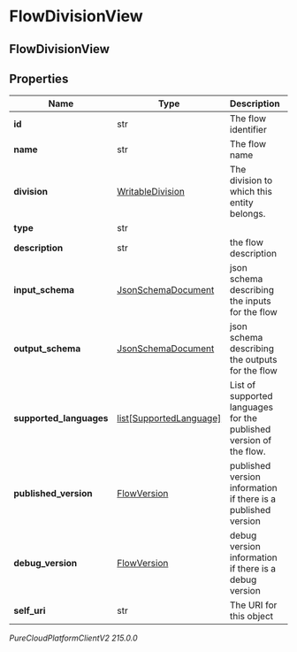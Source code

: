 # FlowDivisionView

## FlowDivisionView

## Properties

|Name | Type | Description | Notes|
|------------ | ------------- | ------------- | -------------|
| **id** | str | The flow identifier | [optional] |
| **name** | str | The flow name | |
| **division** | [WritableDivision](WritableDivision) | The division to which this entity belongs. | [optional] |
| **type** | str |  | [optional] |
| **description** | str | the flow description | [optional] |
| **input_schema** | [JsonSchemaDocument](JsonSchemaDocument) | json schema describing the inputs for the flow | [optional] |
| **output_schema** | [JsonSchemaDocument](JsonSchemaDocument) | json schema describing the outputs for the flow | [optional] |
| **supported_languages** | [list[SupportedLanguage]](SupportedLanguage) | List of supported languages for the published version of the flow. | [optional] |
| **published_version** | [FlowVersion](FlowVersion) | published version information if there is a published version | [optional] |
| **debug_version** | [FlowVersion](FlowVersion) | debug version information if there is a debug version | [optional] |
| **self_uri** | str | The URI for this object | [optional] |



_PureCloudPlatformClientV2 215.0.0_
